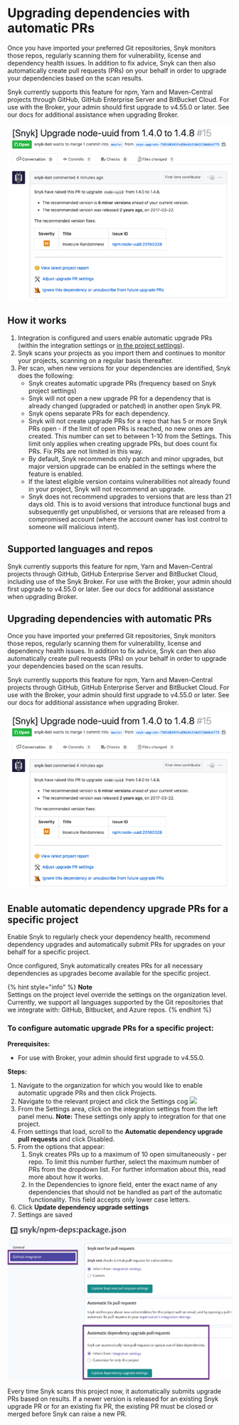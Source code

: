 # Upgrading dependencies with automatic PRs

Once you have imported your preferred Git repositories, Snyk monitors those repos, regularly scanning them for vulnerability, license and dependency health issues. In addition to fix advice, Snyk can then also automatically create pull requests (PRs) on your behalf in order to upgrade your dependencies based on the scan results.

Snyk currently supports this feature for npm, Yarn and Maven-Central projects through GitHub, GitHub Enterprise Server and BitBucket Cloud. For use with the Broker, your admin should first upgrade to v4.55.0 or later. See our docs for additional assistance when upgrading Broker.

![](<../../../.gitbook/assets/image (8) (2) (4) (4) (4) (6) (3) (1) (1) (1) (1) (1) (1) (1) (1) (1) (1) (10) (1) (16).png>)

## How it works

1. Integration is configured and users enable automatic upgrade PRs (within the integration settings or [in the project settings](upgrading-dependencies-with-automatic-prs.md)).
2. Snyk scans your projects as you import them and continues to monitor your projects, scanning on a regular basis thereafter.
3. Per scan, when new versions for your dependencies are identified, Snyk does the following:
   * Snyk creates automatic upgrade PRs (frequency based on Snyk project settings)
   * Snyk will not open a new upgrade PR for a dependency that is already changed (upgraded or patched) in another open Snyk PR.
   * Snyk opens separate PRs for each dependency.
   * Snyk will not create upgrade PRs for a repo that has 5 or more Snyk PRs open - if the limit of open PRs is reached, no new ones are created. This number can set to between 1-10 from the Settings. This limit only applies when creating upgrade PRs, but does count fix PRs. Fix PRs are not limited in this way.
   * By default, Snyk recommends only patch and minor upgrades, but major version upgrade can be enabled in the settings where the feature is enabled.
   * If the latest eligible version contains vulnerabilities not already found in your project, Snyk will not recommend an upgrade.
   * Snyk does not recommend upgrades to versions that are less than 21 days old. This is to avoid versions that introduce functional bugs and subsequently get unpublished, or versions that are released from a compromised account (where the account owner has lost control to someone will malicious intent).

## Supported languages and repos

Snyk currently supports this feature for npm, Yarn and Maven-Central projects through GitHub, GitHub Enterprise Server and BitBucket Cloud, including use of the Snyk Broker. For use with the Broker, your admin should first upgrade to v4.55.0 or later. See our docs for additional assistance when upgrading Broker.

## Upgrading dependencies with automatic PRs

Once you have imported your preferred Git repositories, Snyk monitors those repos, regularly scanning them for vulnerability, license and dependency health issues. In addition to fix advice, Snyk can then also automatically create pull requests (PRs) on your behalf in order to upgrade your dependencies based on the scan results.

Snyk currently supports this feature for npm, Yarn and Maven-Central projects through GitHub, GitHub Enterprise Server and BitBucket Cloud. For use with the Broker, your admin should first upgrade to v4.55.0 or later. See our docs for additional assistance when upgrading Broker.

![](<../../../.gitbook/assets/image (8) (2) (4) (4) (4) (6) (3) (1) (1) (1) (1) (1) (1) (1) (1) (1) (1) (10) (1) (14).png>)

## Enable automatic dependency upgrade PRs for a specific project

Enable Snyk to regularly check your dependency health, recommend dependency upgrades and automatically submit PRs for upgrades on your behalf for a specific project.

Once configured, Snyk automatically creates PRs for all necessary dependencies as upgrades become available for the specific project.

{% hint style="info" %}
**Note**\
Settings on the project level override the settings on the organization level. Currently, we support all languages supported by the Git repositories that we integrate with: GitHub, Bitbucket, and Azure repos.
{% endhint %}

### **To configure automatic upgrade PRs for a specific project:**

**Prerequisites:**

* For use with Broker, your admin should first upgrade to v4.55.0.

**Steps:**

1. Navigate to the organization for which you would like to enable automatic upgrade PRs and then click Projects.
2. Navigate to the relevant project and click the Settings cog ![](../../../.gitbook/assets/cog\_icon.png)
3. From the Settings area, click on the integration settings from the left panel menu. **Note:** These settings only apply to integration for that one project.
4. From settings that load, scroll to the **Automatic dependency upgrade pull requests** and click Disabled.
5. From the options that appear:
   1. Snyk creates PRs up to a maximum of 10 open simultaneously - per repo. To limit this number further, select the maximum number of PRs from the dropdown list. For further information about this, read more about how it works.
   2. In the Dependencies to ignore field, enter the exact name of any dependencies that should not be handled as part of the automatic functionality. This field accepts only lower case letters.
6. Click **Update dependency upgrade settings**
7. Settings are saved

![](<../../../.gitbook/assets/image (7).png>)

Every time Snyk scans this project now, it automatically submits upgrade PRs based on results. If a newer version is released for an existing Snyk upgrade PR or for an existing fix PR, the existing PR must be closed or merged before Snyk can raise a new PR.
